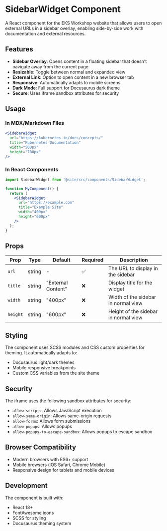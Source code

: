 # SidebarWidget Component

A React component for the EKS Workshop website that allows users to open external URLs in a sidebar overlay, enabling side-by-side work with documentation and external resources.

## Features

- **Sidebar Overlay**: Opens content in a floating sidebar that doesn't navigate away from the current page
- **Resizable**: Toggle between normal and expanded view
- **External Link**: Option to open content in a new browser tab
- **Responsive**: Automatically adapts to mobile screens
- **Dark Mode**: Full support for Docusaurus dark theme
- **Secure**: Uses iframe sandbox attributes for security

## Usage

### In MDX/Markdown Files

```jsx
<SidebarWidget 
  url="https://kubernetes.io/docs/concepts/" 
  title="Kubernetes Documentation" 
  width="500px"
  height="700px"
/>
```

### In React Components

```jsx
import SidebarWidget from '@site/src/components/SidebarWidget';

function MyComponent() {
  return (
    <SidebarWidget 
      url="https://example.com"
      title="Example Site"
      width="400px"
      height="600px"
    />
  );
}
```

## Props

| Prop | Type | Default | Required | Description |
|------|------|---------|----------|-------------|
| `url` | string | - | ✅ | The URL to display in the sidebar |
| `title` | string | "External Content" | ❌ | Display title for the widget |
| `width` | string | "400px" | ❌ | Width of the sidebar in normal view |
| `height` | string | "600px" | ❌ | Height of the sidebar in normal view |

## Styling

The component uses SCSS modules and CSS custom properties for theming. It automatically adapts to:

- Docusaurus light/dark themes
- Mobile responsive breakpoints
- Custom CSS variables from the site theme

## Security

The iframe uses the following sandbox attributes for security:
- `allow-scripts`: Allows JavaScript execution
- `allow-same-origin`: Allows same-origin requests
- `allow-forms`: Allows form submissions
- `allow-popups`: Allows popups
- `allow-popups-to-escape-sandbox`: Allows popups to escape sandbox

## Browser Compatibility

- Modern browsers with ES6+ support
- Mobile browsers (iOS Safari, Chrome Mobile)
- Responsive design for tablets and mobile devices

## Development

The component is built with:
- React 18+
- FontAwesome icons
- SCSS for styling
- Docusaurus theming system